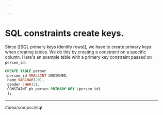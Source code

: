 ```yaml
---

---
```

# SQL constraints create keys. 
Since [[SQL primary keys identify rows]], we have to create primary keys when creating tables. We do this by creating a *constraint* on a specific column. Here's an example table with a primary key constraint passed on `person_id`:

```sql
CREATE TABLE person
(person_id SMALLINT UNSIGNED,
 name VARCHAR(20),
 gender CHAR(1),
 CONSTAINT pk_person PRIMARY KEY (person_id)
 );
```

---
#idea/compsci/sql 